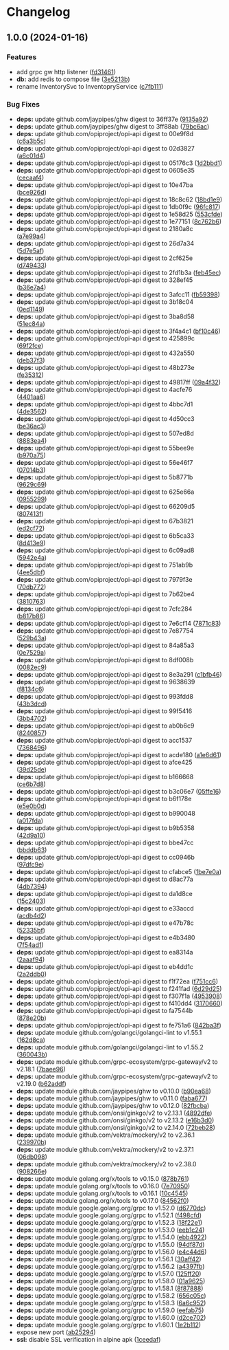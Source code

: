 # Changelog

## 1.0.0 (2024-01-16)


### Features

* add grpc gw http listener ([fd31461](https://github.com/artek-koltun/opi-smbios-bridge/commit/fd31461b59976f65ec871d220c6213f72ac979bd))
* **db:** add redis to compose file ([3e5213b](https://github.com/artek-koltun/opi-smbios-bridge/commit/3e5213b70266255b251f6a590797b0e7a6129a44))
* rename InventorySvc to InventopryService ([c7fb111](https://github.com/artek-koltun/opi-smbios-bridge/commit/c7fb111b359b611c5b195eaa128ca9e8204f5c0c))


### Bug Fixes

* **deps:** update github.com/jaypipes/ghw digest to 36ff37e ([9135a92](https://github.com/artek-koltun/opi-smbios-bridge/commit/9135a924c8bf7ab4f0bc267c5294ed57fd9c4904))
* **deps:** update github.com/jaypipes/ghw digest to 3ff88ab ([79bc6ac](https://github.com/artek-koltun/opi-smbios-bridge/commit/79bc6ac37b655d178fb6ae75b0049a8dc37dfe7f))
* **deps:** update github.com/opiproject/opi-api digest to 00e9f8d ([c6a3b5c](https://github.com/artek-koltun/opi-smbios-bridge/commit/c6a3b5c3d360240d323d832b441a2b434295996a))
* **deps:** update github.com/opiproject/opi-api digest to 02d3827 ([a6c01d4](https://github.com/artek-koltun/opi-smbios-bridge/commit/a6c01d4a8b19c2592dfdcf0ffac81f06a36814f8))
* **deps:** update github.com/opiproject/opi-api digest to 05176c3 ([1d2bbd1](https://github.com/artek-koltun/opi-smbios-bridge/commit/1d2bbd19628698f710526a2b19d7059a53a830f3))
* **deps:** update github.com/opiproject/opi-api digest to 0605e35 ([cecaaf4](https://github.com/artek-koltun/opi-smbios-bridge/commit/cecaaf48927f6321953fdfb26ae13ccd020346ac))
* **deps:** update github.com/opiproject/opi-api digest to 10e47ba ([bce926d](https://github.com/artek-koltun/opi-smbios-bridge/commit/bce926da71f53cf62a5b3d9e085d4cf164cbac34))
* **deps:** update github.com/opiproject/opi-api digest to 18c8c62 ([18bd1e9](https://github.com/artek-koltun/opi-smbios-bridge/commit/18bd1e9f74d5b28f0a5de195db251a946b41b7b0))
* **deps:** update github.com/opiproject/opi-api digest to 1db0f9c ([96fc817](https://github.com/artek-koltun/opi-smbios-bridge/commit/96fc817e987dfc145c08d488c59136d2d00ebdd0))
* **deps:** update github.com/opiproject/opi-api digest to 1e58d25 ([553cfde](https://github.com/artek-koltun/opi-smbios-bridge/commit/553cfde59973643eff110ddeb92414d6d3bec6b9))
* **deps:** update github.com/opiproject/opi-api digest to 1e77151 ([8c762b6](https://github.com/artek-koltun/opi-smbios-bridge/commit/8c762b61e6ecf8a9c7905d401e5e6e0efaa76650))
* **deps:** update github.com/opiproject/opi-api digest to 2180a8c ([a7e99a4](https://github.com/artek-koltun/opi-smbios-bridge/commit/a7e99a48c1aee3594727835f70e727b178065cca))
* **deps:** update github.com/opiproject/opi-api digest to 26d7a34 ([5d7e5af](https://github.com/artek-koltun/opi-smbios-bridge/commit/5d7e5af67e0045f97be3d4ee47f7e085c8281188))
* **deps:** update github.com/opiproject/opi-api digest to 2cf625e ([d749433](https://github.com/artek-koltun/opi-smbios-bridge/commit/d7494335866a1d95da4a035371a0abee0f8986f4))
* **deps:** update github.com/opiproject/opi-api digest to 2fd1b3a ([feb45ec](https://github.com/artek-koltun/opi-smbios-bridge/commit/feb45ecc5578d45553f84b57d4648867602fb3ad))
* **deps:** update github.com/opiproject/opi-api digest to 328ef45 ([b36e7a4](https://github.com/artek-koltun/opi-smbios-bridge/commit/b36e7a4b727b80e0f46e2ff276967b4513f8c400))
* **deps:** update github.com/opiproject/opi-api digest to 3afcc11 ([fb59398](https://github.com/artek-koltun/opi-smbios-bridge/commit/fb59398be4581b178092578979b898f1b367e315))
* **deps:** update github.com/opiproject/opi-api digest to 3b18c04 ([0ed1149](https://github.com/artek-koltun/opi-smbios-bridge/commit/0ed114954e97101a2628223cd77a364831c6d709))
* **deps:** update github.com/opiproject/opi-api digest to 3ba8d58 ([51ec84a](https://github.com/artek-koltun/opi-smbios-bridge/commit/51ec84a5e36be224a0ff8f6dd5ec35da486f339c))
* **deps:** update github.com/opiproject/opi-api digest to 3f4a4c1 ([bf10c46](https://github.com/artek-koltun/opi-smbios-bridge/commit/bf10c46347450743a91c6c272292957e9393ed8e))
* **deps:** update github.com/opiproject/opi-api digest to 425899c ([69f2fce](https://github.com/artek-koltun/opi-smbios-bridge/commit/69f2fce996fb508442c122ab9615368cac26231b))
* **deps:** update github.com/opiproject/opi-api digest to 432a550 ([deb37f3](https://github.com/artek-koltun/opi-smbios-bridge/commit/deb37f3c455c3d8d84b40ec4e3f7763ec40a99e0))
* **deps:** update github.com/opiproject/opi-api digest to 48b273e ([fe35312](https://github.com/artek-koltun/opi-smbios-bridge/commit/fe3531272013fefe36b216be8bcde8109122c27e))
* **deps:** update github.com/opiproject/opi-api digest to 49817ff ([09a4f32](https://github.com/artek-koltun/opi-smbios-bridge/commit/09a4f327557cb51810c6f39ecf9e02b1fd00ef7f))
* **deps:** update github.com/opiproject/opi-api digest to 4acfe76 ([4401aa6](https://github.com/artek-koltun/opi-smbios-bridge/commit/4401aa6a3d1aa63880477be4343737bcefb6ba01))
* **deps:** update github.com/opiproject/opi-api digest to 4bbc7d1 ([4de3562](https://github.com/artek-koltun/opi-smbios-bridge/commit/4de3562c58480d8459d069e32243ead944832f13))
* **deps:** update github.com/opiproject/opi-api digest to 4d50cc3 ([be36ac3](https://github.com/artek-koltun/opi-smbios-bridge/commit/be36ac3c7a81c9cf369384f9bda12d487de92a5d))
* **deps:** update github.com/opiproject/opi-api digest to 507ed8d ([8883ea4](https://github.com/artek-koltun/opi-smbios-bridge/commit/8883ea49e063aab9598be85a1a75da8db506ff85))
* **deps:** update github.com/opiproject/opi-api digest to 55bee9e ([b970a75](https://github.com/artek-koltun/opi-smbios-bridge/commit/b970a757e251ef4ab7552a8b39074bfafb99123f))
* **deps:** update github.com/opiproject/opi-api digest to 56e46f7 ([07014b3](https://github.com/artek-koltun/opi-smbios-bridge/commit/07014b357118f627d6ea1a3f31551e8c39ac11cf))
* **deps:** update github.com/opiproject/opi-api digest to 5b8771b ([9629c69](https://github.com/artek-koltun/opi-smbios-bridge/commit/9629c69752617d5264e3235677affca2f0e75808))
* **deps:** update github.com/opiproject/opi-api digest to 625e66a ([0955299](https://github.com/artek-koltun/opi-smbios-bridge/commit/0955299325685e3a407cf6329ab9d33e6cbe66c3))
* **deps:** update github.com/opiproject/opi-api digest to 66209d5 ([807413f](https://github.com/artek-koltun/opi-smbios-bridge/commit/807413f085081161cad3f4c5aa823204ff4ed1a2))
* **deps:** update github.com/opiproject/opi-api digest to 67b3821 ([ed2cf72](https://github.com/artek-koltun/opi-smbios-bridge/commit/ed2cf72c2fbf5bd4a07632b2c1a265cfc705b699))
* **deps:** update github.com/opiproject/opi-api digest to 6b5ca33 ([8d413e9](https://github.com/artek-koltun/opi-smbios-bridge/commit/8d413e9fa611d30dfe31e7ac1b697d41bd0f5b06))
* **deps:** update github.com/opiproject/opi-api digest to 6c09ad8 ([5942e4a](https://github.com/artek-koltun/opi-smbios-bridge/commit/5942e4a5298e17877940f44bc03b21b6944ad38d))
* **deps:** update github.com/opiproject/opi-api digest to 751ab9b ([4ee5dbf](https://github.com/artek-koltun/opi-smbios-bridge/commit/4ee5dbf1bcfe02e61ca2b5b687717032fb8fc738))
* **deps:** update github.com/opiproject/opi-api digest to 7979f3e ([70db772](https://github.com/artek-koltun/opi-smbios-bridge/commit/70db7728f3b678abe365c97a335d85021ca047cb))
* **deps:** update github.com/opiproject/opi-api digest to 7b62be4 ([3810763](https://github.com/artek-koltun/opi-smbios-bridge/commit/38107633f91d90a8adc7668a96519b5c93f1bc58))
* **deps:** update github.com/opiproject/opi-api digest to 7cfc284 ([b817b86](https://github.com/artek-koltun/opi-smbios-bridge/commit/b817b867d3c36209c425611af6d5962ace60f245))
* **deps:** update github.com/opiproject/opi-api digest to 7e6cf14 ([7871c83](https://github.com/artek-koltun/opi-smbios-bridge/commit/7871c83e1437936d1fae3b4ce2b5052ffe7b7fed))
* **deps:** update github.com/opiproject/opi-api digest to 7e87754 ([529b43a](https://github.com/artek-koltun/opi-smbios-bridge/commit/529b43a24315efad8094ee1b3fe80ef654e7832c))
* **deps:** update github.com/opiproject/opi-api digest to 84a85a3 ([0e7529a](https://github.com/artek-koltun/opi-smbios-bridge/commit/0e7529a04eae598d9bd18a60262733d6c292dcc5))
* **deps:** update github.com/opiproject/opi-api digest to 8df008b ([0082ec9](https://github.com/artek-koltun/opi-smbios-bridge/commit/0082ec96846cbad84051a59c4a243521b281f52b))
* **deps:** update github.com/opiproject/opi-api digest to 8e3a291 ([c1bfb46](https://github.com/artek-koltun/opi-smbios-bridge/commit/c1bfb463f83b3054e67356dd6e0a228c8e171c68))
* **deps:** update github.com/opiproject/opi-api digest to 9638639 ([f8134c6](https://github.com/artek-koltun/opi-smbios-bridge/commit/f8134c6dd336e0e87f9986c686b18afbe6c475b8))
* **deps:** update github.com/opiproject/opi-api digest to 993fdd8 ([43b3dcd](https://github.com/artek-koltun/opi-smbios-bridge/commit/43b3dcda57caadd83cbc444d629562fb77c717a9))
* **deps:** update github.com/opiproject/opi-api digest to 99f5416 ([3bb4702](https://github.com/artek-koltun/opi-smbios-bridge/commit/3bb4702f893ff7ea1c206d2b6c18ca09668299d5))
* **deps:** update github.com/opiproject/opi-api digest to ab0b6c9 ([8240857](https://github.com/artek-koltun/opi-smbios-bridge/commit/82408571f6bd36c2b24d2b193d2369e63d8c4003))
* **deps:** update github.com/opiproject/opi-api digest to acc1537 ([7368496](https://github.com/artek-koltun/opi-smbios-bridge/commit/73684963a764a5b873d78d1b890be8b89d6ca5c9))
* **deps:** update github.com/opiproject/opi-api digest to acde180 ([a1e6d61](https://github.com/artek-koltun/opi-smbios-bridge/commit/a1e6d6149426680fc1ebb7b618721cccf1503a34))
* **deps:** update github.com/opiproject/opi-api digest to afce425 ([39d25de](https://github.com/artek-koltun/opi-smbios-bridge/commit/39d25dec251cfc42567ec8aa12e6ad4ae02679fe))
* **deps:** update github.com/opiproject/opi-api digest to b166668 ([ce6b7d8](https://github.com/artek-koltun/opi-smbios-bridge/commit/ce6b7d81f3fbbdfad3a41f92f803346e275e80c0))
* **deps:** update github.com/opiproject/opi-api digest to b3c06e7 ([05ffe16](https://github.com/artek-koltun/opi-smbios-bridge/commit/05ffe16c36c8badbae4878caf15e60684e47d0bf))
* **deps:** update github.com/opiproject/opi-api digest to b6f178e ([e5e0b0d](https://github.com/artek-koltun/opi-smbios-bridge/commit/e5e0b0d7d5f3ec47e4dc97fbcbf3cda33de595a0))
* **deps:** update github.com/opiproject/opi-api digest to b990048 ([a017fda](https://github.com/artek-koltun/opi-smbios-bridge/commit/a017fdaa0e055c863d5497c1e5db5ca2be4c2c94))
* **deps:** update github.com/opiproject/opi-api digest to b9b5358 ([42d9a10](https://github.com/artek-koltun/opi-smbios-bridge/commit/42d9a10eaca6e9b2b6a484227bdd5be35cff61e8))
* **deps:** update github.com/opiproject/opi-api digest to bbe47cc ([bbddb63](https://github.com/artek-koltun/opi-smbios-bridge/commit/bbddb63221d2be2714f933c07c3586a7379ac6b5))
* **deps:** update github.com/opiproject/opi-api digest to cc0946b ([97dfc9e](https://github.com/artek-koltun/opi-smbios-bridge/commit/97dfc9e987ee00eaf7dbebd8b84b7e0f776f69ff))
* **deps:** update github.com/opiproject/opi-api digest to cfabce5 ([1be7e0a](https://github.com/artek-koltun/opi-smbios-bridge/commit/1be7e0a15dd7deca2f367256aaa86e943b03b297))
* **deps:** update github.com/opiproject/opi-api digest to d8ac77a ([4db7394](https://github.com/artek-koltun/opi-smbios-bridge/commit/4db739456e32bad8a811f4e331e0e38259a22995))
* **deps:** update github.com/opiproject/opi-api digest to da1d8ce ([15c2403](https://github.com/artek-koltun/opi-smbios-bridge/commit/15c2403013125abaf8a9d55854be0e5ad00446a0))
* **deps:** update github.com/opiproject/opi-api digest to e33accd ([acdb4d2](https://github.com/artek-koltun/opi-smbios-bridge/commit/acdb4d28e0fcddbce108e568b19b5d6f1cd60b55))
* **deps:** update github.com/opiproject/opi-api digest to e47b78c ([52335bf](https://github.com/artek-koltun/opi-smbios-bridge/commit/52335bf26d836d989d5987431815517a017f77c8))
* **deps:** update github.com/opiproject/opi-api digest to e4b3480 ([7f54ad1](https://github.com/artek-koltun/opi-smbios-bridge/commit/7f54ad1406fdec92a61f7e141833df12caa11759))
* **deps:** update github.com/opiproject/opi-api digest to ea8314a ([2aaaf94](https://github.com/artek-koltun/opi-smbios-bridge/commit/2aaaf941417faaddc14c894d0cb5947a8f568652))
* **deps:** update github.com/opiproject/opi-api digest to eb4dd1c ([2a2ddb0](https://github.com/artek-koltun/opi-smbios-bridge/commit/2a2ddb0438bb4cd17d6e3dcdf6c473634198d8e1))
* **deps:** update github.com/opiproject/opi-api digest to f1f72ea ([f751cc6](https://github.com/artek-koltun/opi-smbios-bridge/commit/f751cc6bc4772ae49312c5309329296b45feab4f))
* **deps:** update github.com/opiproject/opi-api digest to f241fad ([6d29d25](https://github.com/artek-koltun/opi-smbios-bridge/commit/6d29d2555383d9b1d76c1a1bd7035e7a89003dab))
* **deps:** update github.com/opiproject/opi-api digest to f307f1a ([4953908](https://github.com/artek-koltun/opi-smbios-bridge/commit/4953908f3ea6e328f1c2588aaf0d36ce9254cfeb))
* **deps:** update github.com/opiproject/opi-api digest to f410dd4 ([3170660](https://github.com/artek-koltun/opi-smbios-bridge/commit/3170660af26f45fcbc844dcde70e306eaa1752cb))
* **deps:** update github.com/opiproject/opi-api digest to fa7544b ([878e20b](https://github.com/artek-koltun/opi-smbios-bridge/commit/878e20bdecbc1462d2eb7f9205c1c9465c4ffd58))
* **deps:** update github.com/opiproject/opi-api digest to fe751a6 ([842ba3f](https://github.com/artek-koltun/opi-smbios-bridge/commit/842ba3fdd025cd80a26ef35477b6b2fbe4531971))
* **deps:** update module github.com/golangci/golangci-lint to v1.55.1 ([162d8ca](https://github.com/artek-koltun/opi-smbios-bridge/commit/162d8ca30902ed9ee118d7ddb8af8733814f7da6))
* **deps:** update module github.com/golangci/golangci-lint to v1.55.2 ([360043b](https://github.com/artek-koltun/opi-smbios-bridge/commit/360043b5f6195c9c7bb92deacda29dedf81f8e96))
* **deps:** update module github.com/grpc-ecosystem/grpc-gateway/v2 to v2.18.1 ([7baee96](https://github.com/artek-koltun/opi-smbios-bridge/commit/7baee96c8f3cfb797ba915e23acbbb7a50e10a5f))
* **deps:** update module github.com/grpc-ecosystem/grpc-gateway/v2 to v2.19.0 ([b62addf](https://github.com/artek-koltun/opi-smbios-bridge/commit/b62addfae2175532756aeb00dbc188809dde856c))
* **deps:** update module github.com/jaypipes/ghw to v0.10.0 ([b90ea68](https://github.com/artek-koltun/opi-smbios-bridge/commit/b90ea684391b5abc70d6ff7f38b74d59adf659f3))
* **deps:** update module github.com/jaypipes/ghw to v0.11.0 ([faba677](https://github.com/artek-koltun/opi-smbios-bridge/commit/faba677858e10aa283ff9a3bf8c7473c5a0bfa76))
* **deps:** update module github.com/jaypipes/ghw to v0.12.0 ([82fbcba](https://github.com/artek-koltun/opi-smbios-bridge/commit/82fbcbaf832d97f3356692475852620da3f8079c))
* **deps:** update module github.com/onsi/ginkgo/v2 to v2.13.1 ([4892dfe](https://github.com/artek-koltun/opi-smbios-bridge/commit/4892dfe20cb9a7164cfb90aaf69c46e496164f84))
* **deps:** update module github.com/onsi/ginkgo/v2 to v2.13.2 ([e16b3d0](https://github.com/artek-koltun/opi-smbios-bridge/commit/e16b3d0a2fb5e74c80faf9e48cddd157d041f458))
* **deps:** update module github.com/onsi/ginkgo/v2 to v2.14.0 ([72beb28](https://github.com/artek-koltun/opi-smbios-bridge/commit/72beb286ccf8f3dfe1a2096d2aacaaf2e549528f))
* **deps:** update module github.com/vektra/mockery/v2 to v2.36.1 ([239970b](https://github.com/artek-koltun/opi-smbios-bridge/commit/239970bb7331cbcca915106c3b774beed4c7624e))
* **deps:** update module github.com/vektra/mockery/v2 to v2.37.1 ([06db098](https://github.com/artek-koltun/opi-smbios-bridge/commit/06db09872abd4dffb03eb8541bef6871b923c3ed))
* **deps:** update module github.com/vektra/mockery/v2 to v2.38.0 ([908266e](https://github.com/artek-koltun/opi-smbios-bridge/commit/908266ea2eae2b4d61509d744ee68f0f449caaaa))
* **deps:** update module golang.org/x/tools to v0.15.0 ([878b761](https://github.com/artek-koltun/opi-smbios-bridge/commit/878b761ea55aa93fcd9056b5a28ed0126a25609a))
* **deps:** update module golang.org/x/tools to v0.16.0 ([7e70950](https://github.com/artek-koltun/opi-smbios-bridge/commit/7e709507952ec0d2611898506260b22995bb13a7))
* **deps:** update module golang.org/x/tools to v0.16.1 ([10c4545](https://github.com/artek-koltun/opi-smbios-bridge/commit/10c4545c39aa61c4f09674bd366e87b5d74ac7da))
* **deps:** update module golang.org/x/tools to v0.17.0 ([84562f0](https://github.com/artek-koltun/opi-smbios-bridge/commit/84562f047503478a53c82837770a1726063a2216))
* **deps:** update module google.golang.org/grpc to v1.52.0 ([d6770dc](https://github.com/artek-koltun/opi-smbios-bridge/commit/d6770dc0dbbf69283d8f9e6c6f73d3fc3a6b9847))
* **deps:** update module google.golang.org/grpc to v1.52.1 ([f498cfd](https://github.com/artek-koltun/opi-smbios-bridge/commit/f498cfd8d35d2ae1b3ea02919bfcef016c018da9))
* **deps:** update module google.golang.org/grpc to v1.52.3 ([18f22e1](https://github.com/artek-koltun/opi-smbios-bridge/commit/18f22e181b6af2dd6e6b86009dbeb12adab3dc35))
* **deps:** update module google.golang.org/grpc to v1.53.0 ([eeb1c24](https://github.com/artek-koltun/opi-smbios-bridge/commit/eeb1c2489dee91e126874d49988ccb734be44d79))
* **deps:** update module google.golang.org/grpc to v1.54.0 ([ebb4922](https://github.com/artek-koltun/opi-smbios-bridge/commit/ebb49221fbc8ac22084fb53ed1b8bd027f04ae4f))
* **deps:** update module google.golang.org/grpc to v1.55.0 ([94df87d](https://github.com/artek-koltun/opi-smbios-bridge/commit/94df87d39215c6aea1e19ccde19f9e02c67a2bfe))
* **deps:** update module google.golang.org/grpc to v1.56.0 ([e4c44d6](https://github.com/artek-koltun/opi-smbios-bridge/commit/e4c44d64078afeb365157c1ced270ef7056e193e))
* **deps:** update module google.golang.org/grpc to v1.56.1 ([30aff42](https://github.com/artek-koltun/opi-smbios-bridge/commit/30aff42858aa5596b210413bd0051cbe2c7eed86))
* **deps:** update module google.golang.org/grpc to v1.56.2 ([a4397fb](https://github.com/artek-koltun/opi-smbios-bridge/commit/a4397fbfd8002a0a310b49f95388fa3229a5df81))
* **deps:** update module google.golang.org/grpc to v1.57.0 ([125ff20](https://github.com/artek-koltun/opi-smbios-bridge/commit/125ff20e4798774c707345b6e7293a74c7f7c378))
* **deps:** update module google.golang.org/grpc to v1.58.0 ([01a9625](https://github.com/artek-koltun/opi-smbios-bridge/commit/01a96254ea12b99e9201f6b4cc27dc6243ecf580))
* **deps:** update module google.golang.org/grpc to v1.58.1 ([8f87888](https://github.com/artek-koltun/opi-smbios-bridge/commit/8f87888d3542c735465f3f0cbd0b3e72bd7303c5))
* **deps:** update module google.golang.org/grpc to v1.58.2 ([656c05c](https://github.com/artek-koltun/opi-smbios-bridge/commit/656c05ce360ec69c3cb908cc444135550457bd1f))
* **deps:** update module google.golang.org/grpc to v1.58.3 ([6a6c952](https://github.com/artek-koltun/opi-smbios-bridge/commit/6a6c9520fb8b04b0884eb8eaf87924e62372f90d))
* **deps:** update module google.golang.org/grpc to v1.59.0 ([eefab75](https://github.com/artek-koltun/opi-smbios-bridge/commit/eefab75471ec199ca09ef3b198888e6529134df1))
* **deps:** update module google.golang.org/grpc to v1.60.0 ([d2ce702](https://github.com/artek-koltun/opi-smbios-bridge/commit/d2ce7026ae8e7519b37d433309334b88d3a5152e))
* **deps:** update module google.golang.org/grpc to v1.60.1 ([1e2b112](https://github.com/artek-koltun/opi-smbios-bridge/commit/1e2b112a5f809503d73ad7f33ee6d73513b2c6a0))
* expose new port ([ab25294](https://github.com/artek-koltun/opi-smbios-bridge/commit/ab252947b426cc6dc173803f96d7b3b2f5d7a89c))
* **ssl:** disable SSL verification in alpine apk ([1ceedaf](https://github.com/artek-koltun/opi-smbios-bridge/commit/1ceedafee5db620c57d784253306102f0a42d9db))
